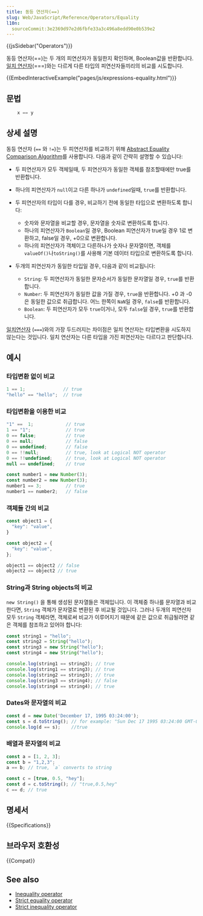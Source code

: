 ```yaml
---
title: 동등 연산자(==)
slug: Web/JavaScript/Reference/Operators/Equality
l10n:
  sourceCommit:3e2369d97e2d6fbfe33a3c496a8edd90e0b539e2
---
```

{{jsSidebar("Operators")}}

동등 연산자(==)는 두 개의 피연산자가 동일한지 확인하며, Boolean값을 반환합니다. [일치 연산자](/en-US/docs/Web/JavaScript/Reference/Operators/Strict_equality)(===)와는 다르게 다른 타입의 피연산자들끼리의 비교를 시도합니다.

{{EmbedInteractiveExample("pages/js/expressions-equality.html")}}

## 문법

```js
    x == y
```

## 상세 설명

동등 연산자 (`==` 와 `!=`)는 두 피연산자를 비교하기 위해 [Abstract Equality Comparison Algorithm](http://www.ecma-international.org/ecma-262/5.1/#sec-11.9.3)를 사용합니다. 다음과 같이 간략히 설명할 수 있습니다:

- 두 피연산자가 모두 객체일때, 두 피연산자가 동일한 객체를 참조할때에만 true를 반환합니다.
- 하나의 피연산자가 `null`이고 다른 하나가 `undefined`일때, `true`를 반환합니다.
- 두 피연산자의 타입이 다를 경우, 비교하기 전에 동일한 타입으로 변환하도록 합니다:

  - 숫자와 문자열을 비교할 경우, 문자열을 숫자로 변환하도록 합니다.
  - 하나의 피연산자가 `Boolean`일 경우, Boolean 피연산자가 true일 경우 1로 변환하고, false일 경우, +0으로 변환합니다.
  - 하나의 피연산자가 객체이고 다른하나가 숫자나 문자열이면, 객체를 `valueOf()`나`toString()`를 사용해 기본 데이터 타입으로 변환하도록 합니다.

- 두개의 피연산자가 동일한 타입일 경우, 다음과 같이 비교됩니다:

  - `String`: 두 피연산자가 동일한 문자순서가 동일한 문자열일 경우, `true`를 반환합니다.
  - `Number`: 두 피연산자가 동일한 값을 가질 경우, `true`을 반환합니다. +0 과 -0 은 동일한 값으로 취급합니다. 어느 한쪽이 `NaN`일 경우, `false`를 반환합니다.
  - `Boolean`: 두 피연산자가 모두 `true`이거나, 모두 `false`일 경우, `true`를 반환합니다.

[일치연산자](/en-US/docs/Web/JavaScript/Reference/Operators/Strict_equality) (`===`)와의 가장 두드러지는 차이점은 일치 연산자는 타입변환을 시도하지 않는다는 것입니다. 일치 연산자는 다른 타입을 가진 피연산자는 다르다고 판단합니다.

## 예시

### 타입변환 없이 비교

```js
1 == 1;              // true
"hello" == "hello";  // true
```

### 타입변환을 이용한 비교

```js
"1" ==  1;            // true
1 == "1";             // true
0 == false;           // true
0 == null;            // false
0 == undefined;       // false
0 == !!null;          // true, look at Logical NOT operator
0 == !!undefined;     // true, look at Logical NOT operator
null == undefined;    // true

const number1 = new Number(3);
const number2 = new Number(3);
number1 == 3;         // true
number1 == number2;   // false
```

### 객체들 간의 비교

```js
const object1 = {
  "key": "value",
}

const object2 = {
  "key": "value",
};

object1 == object2 // false
object2 == object2 // true
```

### String과 String objects의 비교

`new String()` 을 통해 생성된 문자열들은 객체입니다. 이 객체중 하나를 문자열과 비교한다면, `String` 객체가 문자열로 변환된 후 비교될 것입니다. 그러나 두개의 피연산자 모두 `String` 객체라면, 객체로써 비교가 이루어지기 때문에 같은 값으로 취급될려면 같은 객체를 참조하고 있어야 합니다:

```js
const string1 = "hello";
const string2 = String("hello");
const string3 = new String("hello");
const string4 = new String("hello");

console.log(string1 == string2); // true
console.log(string1 == string3); // true
console.log(string2 == string3); // true
console.log(string3 == string4); // false
console.log(string4 == string4); // true
```

### Dates와 문자열의 비교

```js
const d = new Date('December 17, 1995 03:24:00');
const s = d.toString(); // for example: "Sun Dec 17 1995 03:24:00 GMT-0800 (Pacific Standard Time)"
console.log(d == s);    //true
```

### 배열과 문자열의 비교

```js
const a = [1, 2, 3];
const b = "1,2,3";
a == b; // true, `a` converts to string

const c = [true, 0.5, "hey"];
const d = c.toString(); // "true,0.5,hey"
c == d; // true
```

## 명세서

{{Specifications}}

## 브라우저 호환성

{{Compat}}

## See also

- [Inequality operator](/en-US/docs/Web/JavaScript/Reference/Operators/Inequality)
- [Strict equality operator](/en-US/docs/Web/JavaScript/Reference/Operators/Strict_equality)
- [Strict inequality operator](/en-US/docs/Web/JavaScript/Reference/Operators/Strict_inequality)

